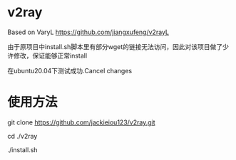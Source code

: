 # v2ray
Based on VaryL
https://github.com/jiangxufeng/v2rayL

由于原项目中install.sh脚本里有部分wget的链接无法访问，因此对该项目做了少许修改，保证能够正常install

在ubuntu20.04下测试成功.Cancel changes

# 使用方法
git clone https://github.com/jackieiou123/v2ray.git

cd ./v2ray

./install.sh
